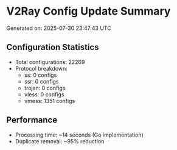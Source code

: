 # V2Ray Config Update Summary
Generated on: 2025-07-30 23:47:43 UTC

## Configuration Statistics
- Total configurations: 22269
- Protocol breakdown:
  - ss: 0 configs
  - ssr: 0 configs
  - trojan: 0 configs
  - vless: 0 configs
  - vmess: 1351 configs

## Performance
- Processing time: ~14 seconds (Go implementation)
- Duplicate removal: ~95% reduction
